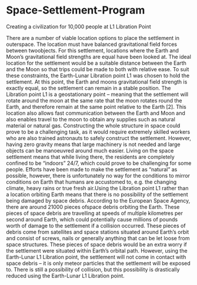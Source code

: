 # Space-Settlement-Program
Creating a civilization for 10,000 people at L1 Libration Point

There are a number of viable location options to place the settlement in outerspace. The location must have balanced gravitational field forces between twoobjects. For this settlement, locations where the Earth and Moon’s gravitational field strengths are equal have been looked at. The ideal location for the settlement would be a suitable distance between the Earth and the Moon so that trips could be made to both with relative ease. To suit these constraints, the Earth-Lunar Libration point L1 was chosen to hold the settlement. At this point, the Earth and moons gravitational field strength is exactly equal, so the settlement can remain in a stable position. The Libration point L1 is a geostationary point – meaning that the settlement will rotate around the moon at the same rate that the moon rotates round the Earth, and therefore remain at the same point relative to the Earth [2]. This location also allows fast communication between the Earth and Moon and also enables travel to the moon to obtain any supplies such as natural material or natural gas. Constructing the whole structure in space could prove to be a challenging task, as it would require extremely skilled workers who are also trained astronauts to safely construct the settlement. However, having zero gravity means that large machinery is not needed and large objects can be manoeuvred around much easier. Living on the space settlement means that while living there, the residents are completely confined to be “indoors” 24/7, which could prove to be challenging for some people. Efforts have been made to make the settlement as “natural” as possible, however, there is unfortunately no way for the conditions to mirror conditions on Earth that humans are accustomed to, e.g. the changing climate, heavy rains or true fresh air.Using the Libration point L1 rather than a location orbiting Earth means that
there is no possibility of the settlement being damaged by space debris. According to the European Space Agency, there are around 21000 pieces ofspace debris orbiting the Earth. These pieces of space debris are travelling at speeds of multiple kilometres per second around Earth, which could potentially cause millions of pounds worth of damage to the settlement if a collision occurred. These pieces of debris come from satellites and space stations situated around Earth’s orbit and consist of screws, nails or generally anything that can be let loose from space structures. These pieces of space debris would be an extra worry if the settlement were situated within Earth’s orbital path. However, using the Earth-Lunar L1 Libration point, the settlement will not come in contact with space debris – it is only meteor particles that the settlement will be exposed to. There is still a possibility of collision, but this possibility is drastically reduced using the Earth-Lunar L1 Libration point. 
